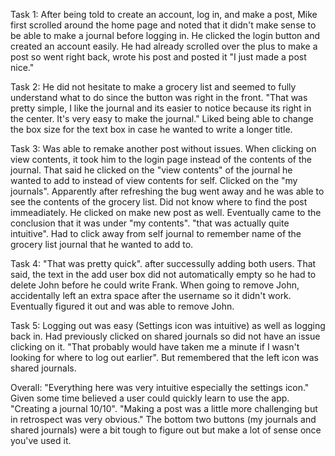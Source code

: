Task 1: After being told to create an account, log in, and make a post, Mike first scrolled around the home page and noted that it didn't make sense to be able to make a journal before logging in. He clicked the login button and created an account easily. He had already scrolled over the plus to make a post so went right back, wrote his post and posted it "I just made a post nice."

Task 2: He did not hesitate to make a grocery list and seemed to fully understand what to do since the button was right in the front. "That was pretty simple, I like the journal and its easier to notice because its right in the center. It's very easy to make the journal." Liked being able to change the box size for the text box in case he wanted to write a longer title.

Task 3: Was able to remake another post without issues. When clicking on view contents, it took him to the login page instead of the contents of the journal. That said he clicked on the "view contents" of the journal he wanted to add to instead of view contents for self. Clicked on the "my journals". Apparently after refreshing the bug went away and he was able to see the contents of the grocery list. Did not know where to find the post immeadiately. He clicked on make new post as well. Eventually came to the conclusion that it was under "my contents". "that was actually quite intuitive". Had to click away from self journal to remember name of the grocery list journal that he wanted to add to.

Task 4: "That was pretty quick". after successully adding both users. That said, the text in the add user box did not automatically empty so he had to delete John before he could write Frank. When going to remove John, accidentally left an extra space after the username so it didn't work. Eventually figured it out and was able to remove John.

Task 5: Logging out was easy (Settings icon was intuitive) as well as logging back in. Had previously clicked on shared journals so did not have an issue clicking on it. "That probably would have taken me a minute if I wasn't looking for where to log out earlier". But remembered that the left icon was shared journals.

Overall: "Everything here was very intuitive especially the settings icon." Given some time believed a user could quickly learn to use the app. "Creating a journal 10/10". "Making a post was a little more challenging but in retrospect was very obvious." The bottom two buttons (my journals and shared journals) were a bit tough to figure out but make a lot of sense once you've used it.
